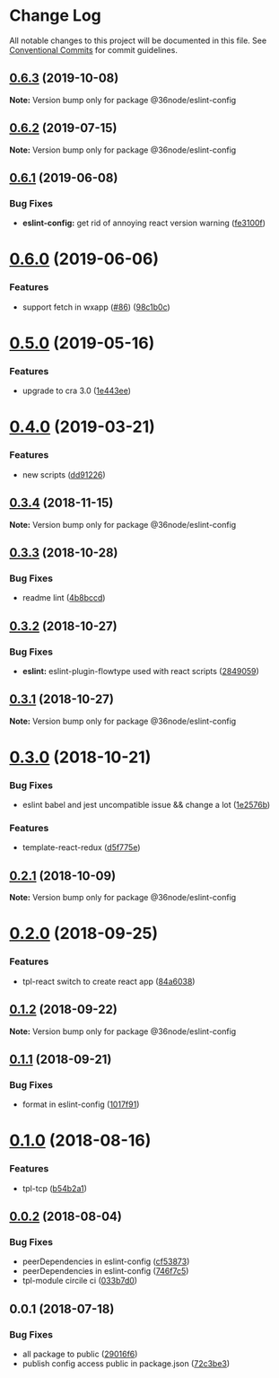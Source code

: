 # Change Log

All notable changes to this project will be documented in this file.
See [Conventional Commits](https://conventionalcommits.org) for commit guidelines.

## [0.6.3](https://github.com/36node/sketch/compare/@36node/eslint-config@0.6.2...@36node/eslint-config@0.6.3) (2019-10-08)

**Note:** Version bump only for package @36node/eslint-config





## [0.6.2](https://github.com/36node/sketch/compare/@36node/eslint-config@0.6.1...@36node/eslint-config@0.6.2) (2019-07-15)

**Note:** Version bump only for package @36node/eslint-config





## [0.6.1](https://github.com/36node/sketch/compare/@36node/eslint-config@0.6.0...@36node/eslint-config@0.6.1) (2019-06-08)


### Bug Fixes

* **eslint-config:** get rid of annoying react version warning ([fe3100f](https://github.com/36node/sketch/commit/fe3100f))





# [0.6.0](https://github.com/36node/sketch/compare/@36node/eslint-config@0.5.0...@36node/eslint-config@0.6.0) (2019-06-06)


### Features

* support fetch in wxapp ([#86](https://github.com/36node/sketch/issues/86)) ([98c1b0c](https://github.com/36node/sketch/commit/98c1b0c))





# [0.5.0](https://github.com/36node/sketch/compare/@36node/eslint-config@0.4.0...@36node/eslint-config@0.5.0) (2019-05-16)


### Features

* upgrade to cra 3.0 ([1e443ee](https://github.com/36node/sketch/commit/1e443ee))





# [0.4.0](https://github.com/36node/sketch/compare/@36node/eslint-config@0.3.4...@36node/eslint-config@0.4.0) (2019-03-21)


### Features

* new scripts ([dd91226](https://github.com/36node/sketch/commit/dd91226))





## [0.3.4](https://github.com/36node/sketch/compare/@36node/eslint-config@0.3.3...@36node/eslint-config@0.3.4) (2018-11-15)

**Note:** Version bump only for package @36node/eslint-config





## [0.3.3](https://github.com/36node/sketch/compare/@36node/eslint-config@0.3.2...@36node/eslint-config@0.3.3) (2018-10-28)


### Bug Fixes

* readme lint ([4b8bccd](https://github.com/36node/sketch/commit/4b8bccd))





## [0.3.2](https://github.com/36node/sketch/compare/@36node/eslint-config@0.3.1...@36node/eslint-config@0.3.2) (2018-10-27)


### Bug Fixes

* **eslint:** eslint-plugin-flowtype used with react scripts ([2849059](https://github.com/36node/sketch/commit/2849059))





## [0.3.1](https://github.com/36node/sketch/compare/@36node/eslint-config@0.3.0...@36node/eslint-config@0.3.1) (2018-10-27)

**Note:** Version bump only for package @36node/eslint-config





# [0.3.0](https://github.com/36node/sketch/compare/@36node/eslint-config@0.2.1...@36node/eslint-config@0.3.0) (2018-10-21)


### Bug Fixes

* eslint babel and jest uncompatible issue && change a lot ([1e2576b](https://github.com/36node/sketch/commit/1e2576b))


### Features

* template-react-redux ([d5f775e](https://github.com/36node/sketch/commit/d5f775e))





## [0.2.1](https://github.com/36node/sketch/compare/@36node/eslint-config@0.2.0...@36node/eslint-config@0.2.1) (2018-10-09)

**Note:** Version bump only for package @36node/eslint-config





<a name="0.2.0"></a>
# [0.2.0](https://github.com/36node/sketch/compare/@36node/eslint-config@0.1.2...@36node/eslint-config@0.2.0) (2018-09-25)


### Features

* tpl-react switch to create react app ([84a6038](https://github.com/36node/sketch/commit/84a6038))





<a name="0.1.2"></a>
## [0.1.2](https://github.com/36node/sketch/compare/@36node/eslint-config@0.1.1...@36node/eslint-config@0.1.2) (2018-09-22)

**Note:** Version bump only for package @36node/eslint-config





<a name="0.1.1"></a>
## [0.1.1](https://github.com/36node/sketch/compare/@36node/eslint-config@0.1.0...@36node/eslint-config@0.1.1) (2018-09-21)


### Bug Fixes

* format in eslint-config ([1017f91](https://github.com/36node/sketch/commit/1017f91))





<a name="0.1.0"></a>
# [0.1.0](https://github.com/36node/sketch/compare/@36node/eslint-config@0.0.2...@36node/eslint-config@0.1.0) (2018-08-16)


### Features

* tpl-tcp ([b54b2a1](https://github.com/36node/sketch/commit/b54b2a1))




<a name="0.0.2"></a>
## [0.0.2](https://github.com/36node/sketch/compare/@36node/eslint-config@0.0.1...@36node/eslint-config@0.0.2) (2018-08-04)


### Bug Fixes

* peerDependencies in eslint-config ([cf53873](https://github.com/36node/sketch/commit/cf53873))
* peerDependencies in eslint-config ([746f7c5](https://github.com/36node/sketch/commit/746f7c5))
* tpl-module circile ci ([033b7d0](https://github.com/36node/sketch/commit/033b7d0))




<a name="0.0.1"></a>
## 0.0.1 (2018-07-18)


### Bug Fixes

* all package to public ([29016f6](https://github.com/36node/sketch/commit/29016f6))
* publish config access public in package.json ([72c3be3](https://github.com/36node/sketch/commit/72c3be3))
